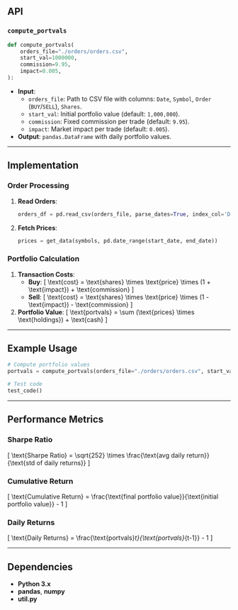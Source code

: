 

## API

### `compute_portvals`
```python
def compute_portvals(
    orders_file="./orders/orders.csv",
    start_val=1000000,
    commission=9.95,
    impact=0.005,
):
```
- **Input**:
  - `orders_file`: Path to CSV file with columns: `Date`, `Symbol`, `Order` (`BUY`/`SELL`), `Shares`.
  - `start_val`: Initial portfolio value (default: `1,000,000`).
  - `commission`: Fixed commission per trade (default: `9.95`).
  - `impact`: Market impact per trade (default: `0.005`).
- **Output**: `pandas.DataFrame` with daily portfolio values.

---

## Implementation

### Order Processing
1. **Read Orders**:
   ```python
   orders_df = pd.read_csv(orders_file, parse_dates=True, index_col='Date')
   ```
2. **Fetch Prices**:
   ```python
   prices = get_data(symbols, pd.date_range(start_date, end_date))
   ```

### Portfolio Calculation
1. **Transaction Costs**:
   - **Buy**: 
     \[
     \text{cost} = \text{shares} \times \text{price} \times (1 + \text{impact}) + \text{commission}
     \]
   - **Sell**: 
     \[
     \text{cost} = \text{shares} \times \text{price} \times (1 - \text{impact}) - \text{commission}
     \]
2. **Portfolio Value**:
   \[
   \text{portvals} = \sum (\text{prices} \times \text{holdings}) + \text{cash}
   \]

---

## Example Usage

```python
# Compute portfolio values
portvals = compute_portvals(orders_file="./orders/orders.csv", start_val=1000000)

# Test code
test_code()
```

---

## Performance Metrics

### Sharpe Ratio
\[
\text{Sharpe Ratio} = \sqrt{252} \times \frac{\text{avg daily return}}{\text{std of daily returns}}
\]

### Cumulative Return
\[
\text{Cumulative Return} = \frac{\text{final portfolio value}}{\text{initial portfolio value}} - 1
\]

### Daily Returns
\[
\text{Daily Returns} = \frac{\text{portvals}_t}{\text{portvals}_{t-1}} - 1
\]

---

## Dependencies
- **Python 3.x**
- **pandas**, **numpy**
- **util.py**
